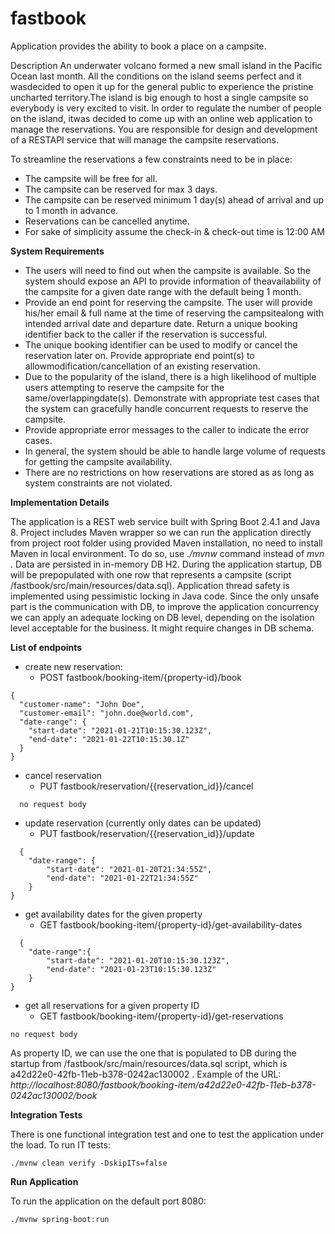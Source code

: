# fastbook
Application provides the ability to book a place on a campsite.

Description
An underwater volcano formed a new small island in the Pacific Ocean last month. All the conditions on the island seems perfect and it wasdecided to open it up for the general public to experience the pristine uncharted territory.The island is big enough to host a single campsite so everybody is very excited to visit. In order to regulate the number of people on the island, itwas decided to come up with an online web application to manage the reservations. You are responsible for design and development of a RESTAPI service that will manage the campsite reservations.

To streamline the reservations a few constraints need to be in place:
- The campsite will be free for all.
- The campsite can be reserved for max 3 days.
- The campsite can be reserved minimum 1 day(s) ahead of arrival and up to 1 month in advance.
- Reservations can be cancelled anytime.
- For sake of simplicity assume the check-in & check-out time is 12:00 AM

**System Requirements**
- The users will need to find out when the campsite is available. So the system should expose an API to provide information of theavailability of the campsite for a given date range with the default being 1 month.
- Provide an end point for reserving the campsite. The user will provide his/her email & full name at the time of reserving the campsitealong with intended arrival date and departure date. Return a unique booking identifier back to the caller if the reservation is successful.
- The unique booking identifier can be used to modify or cancel the reservation later on. Provide appropriate end point(s) to allowmodification/cancellation of an existing reservation.
- Due to the popularity of the island, there is a high likelihood of multiple users attempting to reserve the campsite for the same/overlappingdate(s). Demonstrate with appropriate test cases that the system can gracefully handle concurrent requests to reserve the campsite.
- Provide appropriate error messages to the caller to indicate the error cases.
- In general, the system should be able to handle large volume of requests for getting the campsite availability.
- There are no restrictions on how reservations are stored as as long as system constraints are not violated.

**Implementation Details**

The application is a REST web service built with Spring Boot 2.4.1 and Java 8. Project includes Maven wrapper so we can run the application directly from project root folder using provided Maven installation, no need to install Maven in local environment. To do so, use  _./mvnw_  command instead of  _mvn_ . Data are persisted in in-memory DB H2. During the application startup, DB will be prepopulated with one row that represents a campsite (script /fastbook/src/main/resources/data.sql). Application thread safety is implemented using pessimistic locking in Java code. Since the only unsafe part is the communication with DB, to improve the application concurrency we can apply an adequate locking on DB level, depending on the isolation level acceptable for the business. It might require changes in DB schema. 

**List of endpoints**
- create new reservation:
  * POST fastbook/booking-item/{property-id}/book
  
```
{
  "customer-name": "John Doe",
  "customer-email": "john.doe@world.com",
  "date-range": {
    "start-date": "2021-01-21T10:15:30.123Z",
    "end-date": "2021-01-22T10:15:30.1Z"
  }
}
```
- cancel reservation
  * PUT fastbook/reservation/{{reservation_id}}/cancel
  
```
  no request body
```
- update reservation (currently only dates can be updated)
  * PUT fastbook/reservation/{{reservation_id}}/update
  
```
  {
    "date-range": {
        "start-date": "2021-01-20T21:34:55Z",
        "end-date": "2021-01-22T21:34:55Z"
    }
}
```

- get availability dates for the given property
  * GET fastbook/booking-item/{property-id}/get-availability-dates
  
```
  {
    "date-range":{
        "start-date": "2021-01-20T10:15:30.123Z",
        "end-date": "2021-01-23T10:15:30.123Z"
    }
}
```

- get all reservations for a given property ID
  * GET fastbook/booking-item/{property-id}/get-reservations
  
```
no request body
```
  
As property ID, we can use the one that is populated to DB during the startup from /fastbook/src/main/resources/data.sql script, which is a42d22e0-42fb-11eb-b378-0242ac130002 . Example of the URL:  _http://localhost:8080/fastbook/booking-item/a42d22e0-42fb-11eb-b378-0242ac130002/book_

**Integration Tests**

There is one functional integration test and one to test the application under the load. To run IT tests:

```
./mvnw clean verify -DskipITs=false
```

**Run Application**

To run the application on the default port 8080:

```
./mvnw spring-boot:run
```



